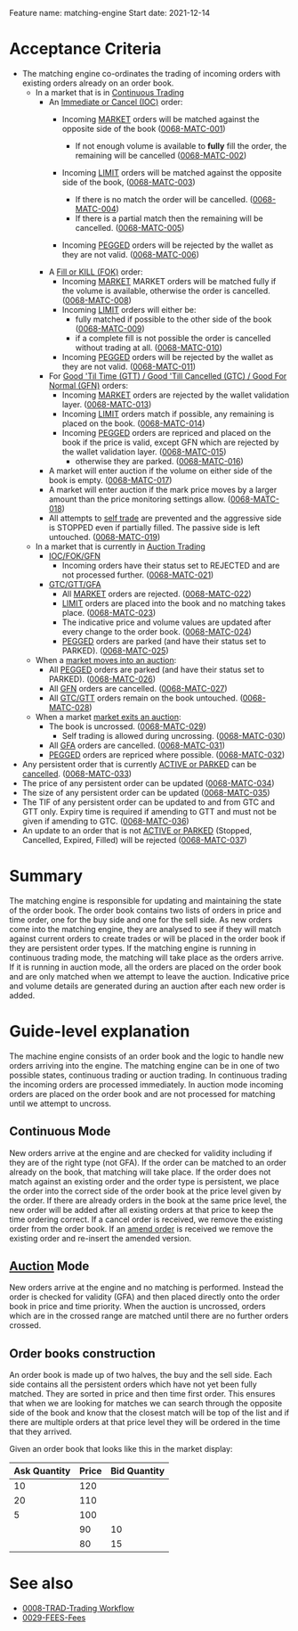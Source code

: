 Feature name: matching-engine
Start date: 2021-12-14

# Acceptance Criteria
 * The matching engine co-ordinates the trading of incoming orders with existing orders already on an order book.
   * In a market that is in [Continuous Trading](./0001-MKTF-market_framework.md#trading-mode---continuous-trading) 
     * An [Immediate or Cancel (IOC)](./0014-ORDT_order_types.md#time-in-force---validity) order:
       * Incoming [MARKET](./0014-ORDT-order_types.md#order-pricing-methods) orders will be matched against the opposite side of the book (<a name="0068-MATC-001" href="#0068-MATC-001">0068-MATC-001</a>) 
         * If not enough volume is available to **fully** fill the order, the remaining will be cancelled (<a name="0068-MATC-002" href="#0068-MATC-002">0068-MATC-002</a>) 
       * Incoming [LIMIT](./0014-ORDT-order_types.md#order-pricing-methods) orders will be matched against the opposite side of the book, (<a name="0068-MATC-003" href="#0068-MATC-003">0068-MATC-003</a>) 
         * If there is no match the order will be cancelled. (<a name="0068-MATC-004" href="#0068-MATC-004">0068-MATC-004</a>) 
         * If there is a partial match then the remaining will be cancelled. (<a name="0068-MATC-005" href="#0068-MATC-005">0068-MATC-005</a>) 
 
       * Incoming [PEGGED](./0014-ORDT-order_types.md#order-pricing-methods) orders will be rejected by the wallet as they are not valid. (<a name="0068-MATC-006" href="#0068-MATC-006">0068-MATC-006</a>) 
     * A [Fill or KILL (FOK)](./0014-ORDT-order-types.md#time-in-force---validity) order:
       * Incoming [MARKET](./0014-ORDT-order_types.md#order-pricing-methods) MARKET orders will be matched fully if the volume is available, otherwise the order is cancelled. (<a name="0068-MATC-008" href="#0068-MATC-008">0068-MATC-008</a>) 
       * Incoming [LIMIT](./0014-ORDT-order_types.md#order-pricing-methods) orders will either be:
         * fully matched if possible to the other side of the book    (<a name="0068-MATC-009" href="#0068-MATC-009">0068-MATC-009</a>) 
         * if a complete fill is not possible the order is cancelled without trading at all. (<a name="0068-MATC-010" href="#0068-MATC-010">0068-MATC-010</a>) 
       * Incoming [PEGGED](./0014-ORDT-order_types.md#order-pricing-methods) orders will be rejected by the wallet as they are not valid. (<a name="0068-MATC-011" href="#0068-MATC-011">0068-MATC-011</a>) 
     * For [Good 'Til Time (GTT) / Good 'Till Cancelled (GTC) / Good For Normal (GFN)](./0014-ORDT-order-types.md#time-in-force---validity) orders:
       * Incoming [MARKET](./0014-ORDT-order_types.md#order-pricing-methods) orders are rejected by the wallet validation layer. (<a name="0068-MATC-013" href="#0068-MATC-013">0068-MATC-013</a>) 
       * Incoming [LIMIT](./0014-ORDT-order_types.md#order-pricing-methods) orders match if possible, any remaining is placed on the book. (<a name="0068-MATC-014" href="#0068-MATC-014">0068-MATC-014</a>) 
       * Incoming [PEGGED](./0014-ORDT-order_types.md#order-pricing-methods) orders are repriced and placed on the book if the price is valid, except GFN which are rejected by the wallet validation layer. (<a name="0068-MATC-015" href="#0068-MATC-015">0068-MATC-015</a>) 
         * otherwise they are parked. (<a name="0068-MATC-016" href="#0068-MATC-016">0068-MATC-016</a>) 
     * A market will enter auction if the volume on either side of the book is empty. (<a name="0068-MATC-017" href="#0068-MATC-017">0068-MATC-017</a>) 
     * A market will enter auction if the mark price moves by a larger amount than the price monitoring settings allow. (<a name="0068-MATC-018" href="#0068-MATC-018">0068-MATC-018</a>) 
     * All attempts to [self trade](./0024-OSTA-order_status.md#wash-trading) are prevented and the aggressive side is STOPPED even if partially filled. The passive side is left untouched. (<a name="0068-MATC-019" href="#0068-MATC-019">0068-MATC-019</a>) 
   * In a market that is currently in [Auction Trading](./0026-AUCT-auctions.md) 
     * [IOC/FOK/GFN](./0014-ORDT-order-types.md#time-in-force---validity)  
       * Incoming orders have their status set to REJECTED and are not processed further. (<a name="0068-MATC-021" href="#0068-MATC-021">0068-MATC-021</a>) 
     * [GTC/GTT/GFA](./0014-ORDT-order-types.md#time-in-force---validity)
       * All [MARKET](./0014-ORDT-order_types.md#order-pricing-methods) orders are rejected. (<a name="0068-MATC-022" href="#0068-MATC-022">0068-MATC-022</a>) 
       * [LIMIT](./0014-ORDT-order_types.md#order-pricing-methods) orders are placed into the book and no matching takes place. (<a name="0068-MATC-023" href="#0068-MATC-023">0068-MATC-023</a>) 
       * The indicative price and volume values are updated after every change to the order book. (<a name="0068-MATC-024" href="#0068-MATC-024">0068-MATC-024</a>) 
       * [PEGGED](./0014-ORDT-order_types.md#order-pricing-methods) orders are parked (and have their status set to PARKED). (<a name="0068-MATC-025" href="#0068-MATC-025">0068-MATC-025</a>) 
   * When a [market moves into an auction](./0026-AUCT-auctions.md#upon-entering-auction-mode):
     * All [PEGGED](./0014-ORDT-order_types.md#auction) orders are parked (and have their status set to PARKED). (<a name="0068-MATC-026" href="#0068-MATC-026">0068-MATC-026</a>) 
     * All [GFN](./0014-ORDT-order-types.md#time-in-force---validity) orders are cancelled. (<a name="0068-MATC-027" href="#0068-MATC-027">0068-MATC-027</a>) 
     * All [GTC/GTT](./0014-ORDT-order-types.md#time-in-force---validity) orders remain on the book untouched. (<a name="0068-MATC-028" href="#0068-MATC-028">0068-MATC-028</a>) 
   * When a market [market exits an auction](./0026-AUCT-auctions.md#upon-exiting-auction-mode):
     * The book is uncrossed. (<a name="0068-MATC-029" href="#0068-MATC-029">0068-MATC-029</a>) 
       * Self trading is allowed during uncrossing. (<a name="0068-MATC-030" href="#0068-MATC-030">0068-MATC-030</a>) 
     * All [GFA](./0014-ORDT-order-types.md#time-in-force---validity) orders are cancelled. (<a name="0068-MATC-031" href="#0068-MATC-031">0068-MATC-031</a>) 
     * [PEGGED](./0014-ORDT-order_types.md#order-pricing-methods) orders are repriced where possible. (<a name="0068-MATC-032" href="#0068-MATC-032">0068-MATC-032</a>) 
  * Any persistent order that is currently [ACTIVE or PARKED](./0024-OSTA-order_status.md) can be [cancelled](./0033-OCAN-cancel_orders.md). (<a name="0068-MATC-033" href="#0068-MATC-033">0068-MATC-033</a>) 
  * The price of any persistent order can be updated (<a name="0068-MATC-034" href="#0068-MATC-034">0068-MATC-034</a>) 
  * The size of any persistent order can be updated (<a name="0068-MATC-035" href="#0068-MATC-035">0068-MATC-035</a>) 
  * The TIF of any persistent order can be updated to and from GTC and GTT only. Expiry time is required if amending to GTT and must not be given if amending to GTC. (<a name="0068-MATC-036" href="#0068-MATC-036">0068-MATC-036</a>) 
  * An update to an order that is not [ACTIVE or PARKED](./0024-OSTA-order_status.md) (Stopped, Cancelled, Expired, Filled) will be rejected (<a name="0068-MATC-037" href="#0068-MATC-037">0068-MATC-037</a>) 

# Summary
The matching engine is responsible for updating and maintaining the state of the order book. The order book contains two lists of orders in price and time order, one for the buy side and one for the sell side. As new orders come into the matching engine, they are analysed to see if they will match against current orders to create trades or will be placed in the order book if they are persistent order types. If the matching engine is running in continuous trading mode, the matching will take place as the orders arrive. If it is running in auction mode, all the orders are placed on the order book and are only matched when we attempt to leave the auction. Indicative price and volume details are generated during an auction after each new order is added.

# Guide-level explanation
The machine engine consists of an order book and the logic to handle new orders arriving into the engine. The matching engine can be in one of two possible states, continuous trading or auction trading. In continuous trading the incoming orders are processed immediately. In auction mode incoming orders are placed on the order book and are not processed for matching until we attempt to uncross. 

## Continuous Mode
New orders arrive at the engine and are checked for validity including if they are of the right type (not GFA). If the order can be matched to an order already on the book, that matching will take place. If the order does not match against an existing order and the order type is persistent, we place the order into the correct side of the order book at the price level given by the order. If there are already orders in the book at the same price level, the new order will be added after all existing orders at that price to keep the time ordering correct. If a cancel order is received, we remove the existing order from the order book. If an [amend order](./0004-AMND-amends.md) is received we remove the existing order and re-insert the amended version.

## [Auction](./0026-AUCT-auctions.md) Mode
New orders arrive at the engine and no matching is performed. Instead the order is checked for validity (GFA) and then placed directly onto the order book in price and time priority. When the auction is uncrossed, orders which are in the crossed range are matched until there are no further orders crossed.

## Order books construction

An order book is made up of two halves, the buy and the sell side. Each side contains all the persistent orders which have not yet been fully matched. They are sorted in price and then time first order. This ensures that when we are looking for matches we can search through the opposite side of the book and know that the closest match will be top of the list and if there are multiple orders at that price level they will be ordered in the time that they arrived.

Given an order book that looks like this in the market display:

| Ask Quantity | Price | Bid Quantity |
|--------------|-------|--------------|
| 10 | 120 | |
| 20 | 110 | |
| 5  | 100 | |
| | 90 | 10 |
| | 80 | 15 |

# See also
- [0008-TRAD-Trading Workflow](./0008-TRAD-trading_workflow.md)
- [0029-FEES-Fees](./0029-FEES-fees.md)